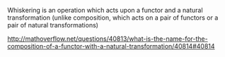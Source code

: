 Whiskering is an operation which acts upon a functor and a natural transformation (unlike composition, which acts on a pair of functors or a pair of natural transformations)

http://mathoverflow.net/questions/40813/what-is-the-name-for-the-composition-of-a-functor-with-a-natural-transformation/40814#40814